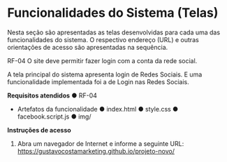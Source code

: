 # Funcionalidades do Sistema (Telas) 

Nesta seção são apresentadas as telas desenvolvidas para cada uma das funcionalidades do sistema. O respectivo endereço (URL) e outras orientações de acesso são apresentadas na sequência. 


RF-04 O site deve permitir fazer login com a conta da rede social. 

A tela principal do sistema apresenta login de Redes Sociais. E uma funcionalidade implementada foi a de Login nas Redes Sociais.  

**Requisitos atendidos** 
● RF-04 

* Artefatos da funcionalidade 
● index.html 
● style.css 
● facebook.script.js 
● img/ 
 

**Instruções de acesso**
1. Abra um navegador de Internet e informe a seguinte URL:  https://gustavocostamarketing.github.io/projeto-novo/ 

